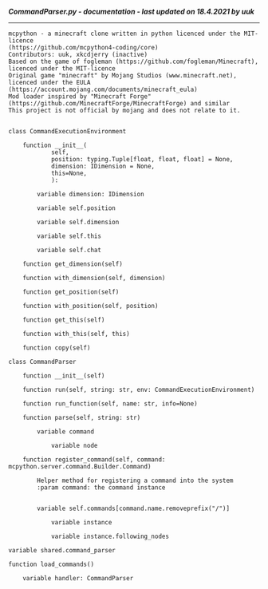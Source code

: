 ***CommandParser.py - documentation - last updated on 18.4.2021 by uuk***
___

    mcpython - a minecraft clone written in python licenced under the MIT-licence 
    (https://github.com/mcpython4-coding/core)
    Contributors: uuk, xkcdjerry (inactive)
    Based on the game of fogleman (https://github.com/fogleman/Minecraft), licenced under the MIT-licence
    Original game "minecraft" by Mojang Studios (www.minecraft.net), licenced under the EULA
    (https://account.mojang.com/documents/minecraft_eula)
    Mod loader inspired by "Minecraft Forge" (https://github.com/MinecraftForge/MinecraftForge) and similar
    This project is not official by mojang and does not relate to it.


    class CommandExecutionEnvironment

        function __init__(
                self,
                position: typing.Tuple[float, float, float] = None,
                dimension: IDimension = None,
                this=None,
                ):

            variable dimension: IDimension

            variable self.position

            variable self.dimension

            variable self.this

            variable self.chat

        function get_dimension(self)

        function with_dimension(self, dimension)

        function get_position(self)

        function with_position(self, position)

        function get_this(self)

        function with_this(self, this)

        function copy(self)

    class CommandParser

        function __init__(self)

        function run(self, string: str, env: CommandExecutionEnvironment)

        function run_function(self, name: str, info=None)

        function parse(self, string: str)

            variable command

                variable node

        function register_command(self, command: mcpython.server.command.Builder.Command)
            
            Helper method for registering a command into the system
            :param command: the command instance


            variable self.commands[command.name.removeprefix("/")]

                variable instance

                variable instance.following_nodes

    variable shared.command_parser

    function load_commands()

        variable handler: CommandParser